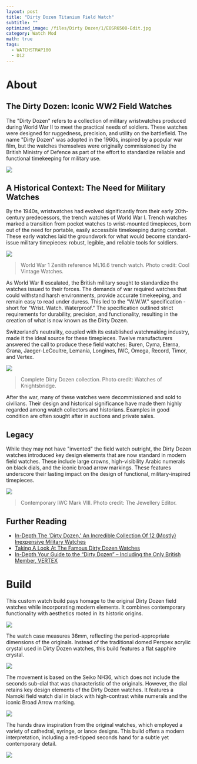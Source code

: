```yaml
---
layout: post
title: "Dirty Dozen Titanium Field Watch"
subtitle: "" 
optimized_image: /files/Dirty Dozen/1/EOSR6508-Edit.jpg
category: Watch Mod
math: true
tags:
  - WATCHSTRAP100
  - D12
---
```


# About

## The Dirty Dozen: Iconic WW2 Field Watches

The "Dirty Dozen" refers to a collection of military wristwatches produced during World War II to meet the practical needs of soldiers. These watches were designed for ruggedness, precision, and utility on the battlefield. The name "Dirty Dozen" was adopted in the 1960s, inspired by a popular war film, but the watches themselves were originally commissioned by the British Ministry of Defence as part of the effort to standardize reliable and functional timekeeping for military use.

<img src="/files/Dirty Dozen/Inspiration/IMG_6005-1024x767.jpg">


## A Historical Context: The Need for Military Watches

By the 1940s, wristwatches had evolved significantly from their early 20th-century predecessors, the trench watches of World War I. Trench watches marked a transition from pocket watches to wrist-mounted timepieces, born out of the need for portable, easily accessible timekeeping during combat. These early watches laid the groundwork for what would become standard-issue military timepieces: robust, legible, and reliable tools for soldiers.

<img src="/files/Dirty Dozen/Inspiration/ww1_zenith_ML166_6.jpg">

> World War 1 Zenith reference ML16.6 trench watch. Photo credit: Cool Vintage Watches.

As World War II escalated, the British military sought to standardize the watches issued to their forces. The demands of war required watches that could withstand harsh environments, provide accurate timekeeping, and remain easy to read under duress. This led to the "W.W.W." specification - short for "Wrist. Watch. Waterproof." The specification outlined strict requirements for durability, precision, and functionality, resulting in the creation of what is now known as the Dirty Dozen.

Switzerland’s neutrality, coupled with its established watchmaking industry, made it the ideal source for these timepieces. Twelve manufacturers answered the call to produce these field watches: Buren, Cyma, Eterna, Grana, Jaeger-LeCoultre, Lemania, Longines, IWC, Omega, Record, Timor, and Vertex.

<img src="/files/Dirty Dozen/Inspiration/D12_wathces_of_knightsbridge.jpg">

> Complete Dirty Dozen collection. Photo credit: Watches of Knightsbridge.

After the war, many of these watches were decommissioned and sold to civilians. Their design and historical significance have made them highly regarded among watch collectors and historians. Examples in good condition are often sought after in auctions and private sales.

## Legacy

While they may not have "invented" the field watch outright, the Dirty Dozen watches introduced key design elements that are now standard in modern field watches. These include large crowns, high-visibility Arabic numerals on black dials, and the iconic broad arrow markings. These features underscore their lasting impact on the design of functional, military-inspired timepieces.

<img src="/files/Dirty Dozen/Inspiration/IWC.jpg">

> Contemporary IWC Mark VIII. Photo credit: The Jewellery Editor.

## Further Reading

- [In-Depth The 'Dirty Dozen,' An Incredible Collection Of 12 (Mostly) Inexpensive Military Watches ](https://monochrome-watches.com/your-guide-to-the-dirty-dozen-including-the-only-british-member-vertex/)
- [Taking A Look At The Famous Dirty Dozen Watches](https://www.watchgecko.com/en-ca/blogs/magazine/the-dirty-dozen-watches)
- [In-Depth Your Guide to the “Dirty Dozen” – Including the Only British Member, VERTEX](https://www.hodinkee.com/articles/dirty-dozen-twelve-military-watches)


# Build

This custom watch build pays homage to the original Dirty Dozen field watches while incorporating modern elements. It combines contemporary functionality with aesthetics rooted in its historic origins.

<img src="/files/Dirty Dozen/1/EOSR6508-Edit.jpg">

The watch case measures 36mm, reflecting the period-appropriate dimensions of the originals. Instead of the traditional domed Perspex acrylic crystal used in Dirty Dozen watches, this build features a flat sapphire crystal.

<img src="/files/Dirty Dozen/1/EOSR6589.jpg">

The movement is based on the Seiko NH36, which does not include the seconds sub-dial that was characteristic of the originals. However, the dial retains key design elements of the Dirty Dozen watches. It features a Namoki field watch dial in black with high-contrast white numerals and the iconic Broad Arrow marking.

<img src="/files/Dirty Dozen/1/EOSR6511-Edit.jpg">

The hands draw inspiration from the original watches, which employed a variety of cathedral, syringe, or lance designs. This build offers a modern interpretation, including a red-tipped seconds hand for a subtle yet contemporary detail. 

<img src="/files/Dirty Dozen/1/EOSR6594.jpg">













